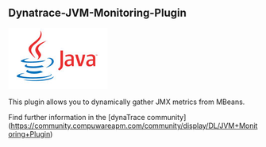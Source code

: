 ## Dynatrace-JVM-Monitoring-Plugin

![images/oracle_logo.png](images/rsz_java-logo.jpg)

This plugin allows you to dynamically gather JMX metrics from MBeans.

Find further information in the [dynaTrace community]
(https://community.compuwareapm.com/community/display/DL/JVM+Monitoring+Plugin)

